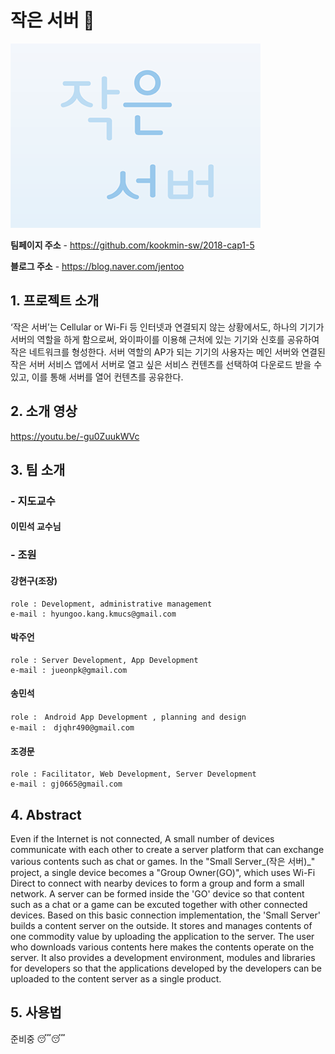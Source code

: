 # 작은 서버 :rocket:

![cap5door](./doc/gitpageSource/cap5door.png)

**팀페이지 주소** -
https://github.com/kookmin-sw/2018-cap1-5

**블로그 주소** -
https://blog.naver.com/jentoo

## 1. 프로젝트 소개

‘작은 서버’는 Cellular or Wi-Fi 등 인터넷과 연결되지 않는 상황에서도, 하나의 기기가 서버의 역할을 하게 함으로써, 와이파이를 이용해 근처에 있는 기기와 신호를 공유하여 작은 네트워크를 형성한다.
서버 역할의 AP가 되는 기기의 사용자는 메인 서버와 연결된 작은 서버 서비스 앱에서 서버로 열고 싶은 서비스 컨텐츠를 선택하여 다운로드 받을 수 있고, 이를 통해 서버를 열어 컨텐츠를 공유한다.

## 2. 소개 영상
https://youtu.be/-gu0ZuukWVc

## 3. 팀 소개

### - 지도교수

#### 이민석 교수님

### - 조원

#### 강현구(조장)
```
role : Development, administrative management
e-mail : hyungoo.kang.kmucs@gmail.com
```

#### 박주언
```
role : Server Development, App Development
e-mail : jueonpk@gmail.com
```

#### 송민석
```
role :　Android App Development , planning and design
e-mail :　djqhr490@gmail.com
```

#### 조경문
```
role : Facilitator, Web Development, Server Development
e-mail : gj0665@gmail.com
```
## 4. Abstract
 Even if the Internet is not connected, A small number of devices communicate with each other to create a server platform that can exchange various contents such as chat or games.
 In the "Small Server_(작은 서버)_" project, a single device becomes a "Group Owner(GO)", which uses Wi-Fi Direct to connect with nearby devices to form a group and form a small network. A server can be formed inside the 'GO' device so that content such as a chat or a game can be excuted together with other connected devices.
 Based on this basic connection implementation, the 'Small Server' builds a content server on the outside. It stores and manages contents of one commodity value by uploading the application to the server. The user who downloads various contents here makes the contents operate on the server. It also provides a development environment, modules and libraries for developers so that the applications developed by the developers can be uploaded to the content server as a single product.


## 5. 사용법

준비중 :sleeping::sleeping:

